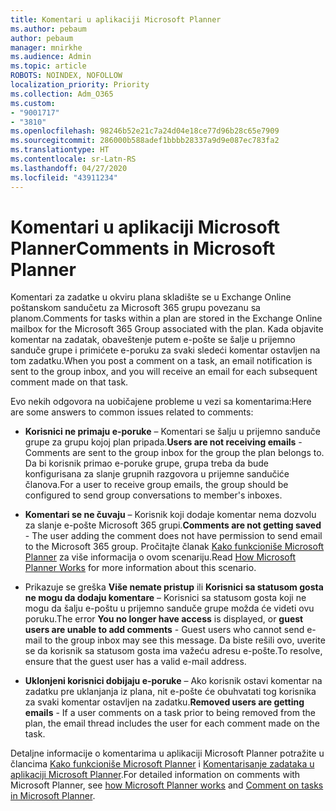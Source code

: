 ```yaml
---
title: Komentari u aplikaciji Microsoft Planner
ms.author: pebaum
author: pebaum
manager: mnirkhe
ms.audience: Admin
ms.topic: article
ROBOTS: NOINDEX, NOFOLLOW
localization_priority: Priority
ms.collection: Adm_O365
ms.custom:
- "9001717"
- "3810"
ms.openlocfilehash: 98246b52e21c7a24d04e18ce77d96b28c65e7909
ms.sourcegitcommit: 286000b588adef1bbbb28337a9d9e087ec783fa2
ms.translationtype: HT
ms.contentlocale: sr-Latn-RS
ms.lasthandoff: 04/27/2020
ms.locfileid: "43911234"
---
```

# <a name="comments-in-microsoft-planner"></a><span data-ttu-id="95466-102">Komentari u aplikaciji Microsoft Planner</span><span class="sxs-lookup"><span data-stu-id="95466-102">Comments in Microsoft Planner</span></span>

<span data-ttu-id="95466-103">Komentari za zadatke u okviru plana skladište se u Exchange Online poštanskom sandučetu za Microsoft 365 grupu povezanu sa planom.</span><span class="sxs-lookup"><span data-stu-id="95466-103">Comments for tasks within a plan are stored in the Exchange Online mailbox for the Microsoft 365 Group associated with the plan.</span></span>  <span data-ttu-id="95466-104">Kada objavite komentar na zadatak, obaveštenje putem e-pošte se šalje u prijemno sanduče grupe i primićete e-poruku za svaki sledeći komentar ostavljen na tom zadatku.</span><span class="sxs-lookup"><span data-stu-id="95466-104">When you post a comment on a task, an email notification is sent to the group inbox, and you will receive an email for each subsequent comment made on that task.</span></span>

<span data-ttu-id="95466-105">Evo nekih odgovora na uobičajene probleme u vezi sa komentarima:</span><span class="sxs-lookup"><span data-stu-id="95466-105">Here are some answers to common issues related to comments:</span></span>

- <span data-ttu-id="95466-106">**Korisnici ne primaju e-poruke** – Komentari se šalju u prijemno sanduče grupe za grupu kojoj plan pripada.</span><span class="sxs-lookup"><span data-stu-id="95466-106">**Users are not receiving emails** - Comments are sent to the group inbox for the group the plan belongs to.</span></span> <span data-ttu-id="95466-107">Da bi korisnik primao e-poruke grupe, grupa treba da bude konfigurisana za slanje grupnih razgovora u prijemne sandučiće članova.</span><span class="sxs-lookup"><span data-stu-id="95466-107">For a user to receive group emails, the group should be configured to send group conversations to member's inboxes.</span></span>

- <span data-ttu-id="95466-108">**Komentari se ne čuvaju** – Korisnik koji dodaje komentar nema dozvolu za slanje e-pošte Microsoft 365 grupi.</span><span class="sxs-lookup"><span data-stu-id="95466-108">**Comments are not getting saved** -  The user adding the comment does not have permission to send email to the Microsoft 365 group.</span></span> <span data-ttu-id="95466-109">Pročitajte članak [Kako funkcioniše Microsoft Planner](https://techcommunity.microsoft.com/t5/planner-blog/how-microsoft-planner-works/ba-p/1214736) za više informacija o ovom scenariju.</span><span class="sxs-lookup"><span data-stu-id="95466-109">Read [How Microsoft Planner Works](https://techcommunity.microsoft.com/t5/planner-blog/how-microsoft-planner-works/ba-p/1214736) for more information about this scenario.</span></span>

- <span data-ttu-id="95466-110">Prikazuje se greška **Više nemate pristup** ili **Korisnici sa statusom gosta ne mogu da dodaju komentare** – Korisnici sa statusom gosta koji ne mogu da šalju e-poštu u prijemno sanduče grupe možda će videti ovu poruku.</span><span class="sxs-lookup"><span data-stu-id="95466-110">The error **You no longer have access** is displayed, or **guest users are unable to add comments** - Guest users who cannot send e-mail to the group inbox may see this message.</span></span> <span data-ttu-id="95466-111">Da biste rešili ovo, uverite se da korisnik sa statusom gosta ima važeću adresu e-pošte.</span><span class="sxs-lookup"><span data-stu-id="95466-111">To resolve, ensure that the guest user has a valid e-mail address.</span></span>

- <span data-ttu-id="95466-112">**Uklonjeni korisnici dobijaju e-poruke** – Ako korisnik ostavi komentar na zadatku pre uklanjanja iz plana, nit e-pošte će obuhvatati tog korisnika za svaki komentar ostavljen na zadatku.</span><span class="sxs-lookup"><span data-stu-id="95466-112">**Removed users are getting emails** -  If a user comments on a task prior to being removed from the plan, the email thread includes the user for each comment made on the task.</span></span>

<span data-ttu-id="95466-113">Detaljne informacije o komentarima u aplikaciji Microsoft Planner potražite u člancima [Kako funkcioniše Microsoft Planner](https://techcommunity.microsoft.com/t5/planner-blog/how-microsoft-planner-works/ba-p/1214736) i [Komentarisanje zadataka u aplikaciji Microsoft Planner](https://support.microsoft.com/office/comment-on-tasks-in-microsoft-planner-fd4aedde-7785-4cd0-96ee-122fbc9140e1).</span><span class="sxs-lookup"><span data-stu-id="95466-113">For detailed information on comments with Microsoft Planner, see [how Microsoft Planner works](https://techcommunity.microsoft.com/t5/planner-blog/how-microsoft-planner-works/ba-p/1214736) and [Comment on tasks in Microsoft Planner](https://support.microsoft.com/office/comment-on-tasks-in-microsoft-planner-fd4aedde-7785-4cd0-96ee-122fbc9140e1).</span></span>
